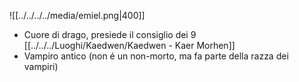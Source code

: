 ![[../../../../media/emiel.png|400]]
- Cuore di drago, presiede il consiglio dei 9 [[../../../Luoghi/Kaedwen/Kaedwen - Kaer Morhen]] 
- Vampiro antico (non é un non-morto, ma fa parte della razza dei vampiri)